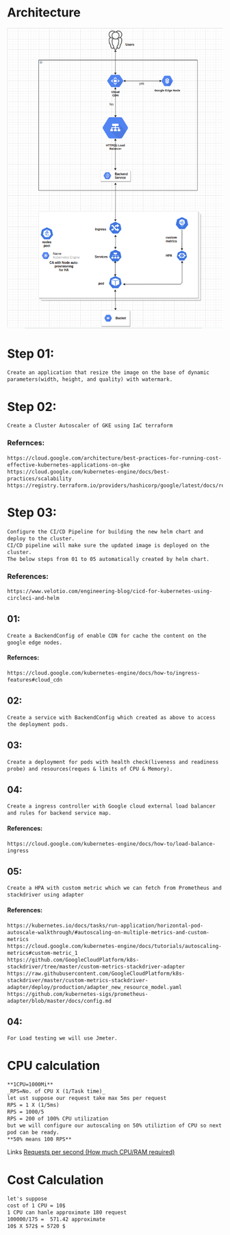# Architecture
![](AssessmentImage.png)
# Step 01:
    Create an application that resize the image on the base of dynamic parameters(width, height, and quality) with watermark.
# Step 02: 
    Create a Cluster Autoscaler of GKE using IaC terraform
### Refernces: 
    https://cloud.google.com/architecture/best-practices-for-running-cost-effective-kubernetes-applications-on-gke
    https://cloud.google.com/kubernetes-engine/docs/best-practices/scalability
    https://registry.terraform.io/providers/hashicorp/google/latest/docs/resources/container_cluster
# Step 03: 
    Configure the CI/CD Pipeline for building the new helm chart and deploy to the cluster.
    CI/CD pipeline will make sure the updated image is deployed on the cluster.
    The below steps from 01 to 05 automatically created by helm chart.
### References:
    https://www.velotio.com/engineering-blog/cicd-for-kubernetes-using-circleci-and-helm
## 01:
    Create a BackendConfig of enable CDN for cache the content on the google edge nodes.
#### Refernces:
    https://cloud.google.com/kubernetes-engine/docs/how-to/ingress-features#cloud_cdn
## 02: 
    Create a service with BackendConfig which created as above to access the deployment pods.
## 03: 
    Create a deployment for pods with health check(liveness and readiness probe) and resources(reques & limits of CPU & Memory).
## 04:
    Create a ingress controller with Google cloud external load balancer and rules for backend service map.
#### References:
    https://cloud.google.com/kubernetes-engine/docs/how-to/load-balance-ingress
## 05:
    Create a HPA with custom metric which we can fetch from Prometheus and stackdriver using adapter
#### References:
    https://kubernetes.io/docs/tasks/run-application/horizontal-pod-autoscale-walkthrough/#autoscaling-on-multiple-metrics-and-custom-metrics
    https://cloud.google.com/kubernetes-engine/docs/tutorials/autoscaling-metrics#custom-metric_1
    https://github.com/GoogleCloudPlatform/k8s-stackdriver/tree/master/custom-metrics-stackdriver-adapter
    https://raw.githubusercontent.com/GoogleCloudPlatform/k8s-stackdriver/master/custom-metrics-stackdriver-adapter/deploy/production/adapter_new_resource_model.yaml
    https://github.com/kubernetes-sigs/prometheus-adapter/blob/master/docs/config.md

## 04: 
    For Load testing we will use Jmeter.

# CPU calculation
    **1CPU=1000Mi**
    _RPS=No. of CPU X (1/Task time)_
    let ust suppose our request take max 5ms per request
    RPS = 1 X (1/5ms)
    RPS = 1000/5
    RPS = 200 of 100% CPU utilization
    but we will configure our autoscaling on 50% utiliztion of CPU so next pod can be ready.
    **50% means 100 RPS**
Links
    [Requests per second (How much CPU/RAM required)](https://www.linkedin.com/pulse/requests-per-second-how-much-cpuram-required-rishi-kumar "Throughput")

# Cost Calculation 
    let's suppose
    cost of 1 CPU = 10$
    1 CPU can hanle approximate 180 request
    100000/175 =  571.42 approximate
    10$ X 572$ = 5720 $ 
